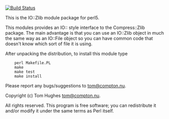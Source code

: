[![Build Status](https://travis-ci.org/tomhughes/IO-Zlib.svg?branch=master)](https://travis-ci.org/tomhughes/IO-Zlib)

This is the IO::Zlib module package for perl5.

This modules provides an IO:: style interface to the Compress::Zlib
package. The main advantage is that you can use an IO::Zlib object
in much the same way as an IO::File object so you can have common
code that doesn't know which sort of file it is using.

After unpacking the distribution, to install this module type

        perl Makefile.PL
        make
        make test
        make install

Please report any bugs/suggestions to <tom@compton.nu>.

Copyright (c) Tom Hughes <tom@compton.nu>.

All rights reserved. This program is free software; you can
redistribute it and/or modify it under the same terms as Perl itself.
